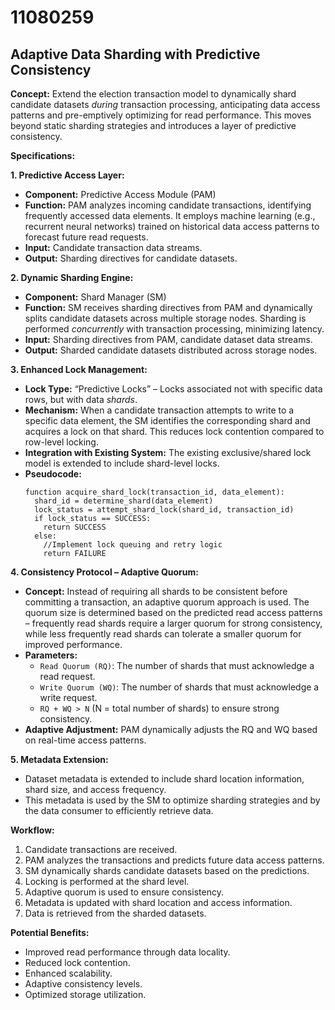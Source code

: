 # 11080259

## Adaptive Data Sharding with Predictive Consistency

**Concept:** Extend the election transaction model to dynamically shard candidate datasets *during* transaction processing, anticipating data access patterns and pre-emptively optimizing for read performance. This moves beyond static sharding strategies and introduces a layer of predictive consistency.

**Specifications:**

**1. Predictive Access Layer:**

*   **Component:** Predictive Access Module (PAM)
*   **Function:** PAM analyzes incoming candidate transactions, identifying frequently accessed data elements. It employs machine learning (e.g., recurrent neural networks) trained on historical data access patterns to forecast future read requests.
*   **Input:** Candidate transaction data streams.
*   **Output:** Sharding directives for candidate datasets.

**2. Dynamic Sharding Engine:**

*   **Component:** Shard Manager (SM)
*   **Function:** SM receives sharding directives from PAM and dynamically splits candidate datasets across multiple storage nodes.  Sharding is performed *concurrently* with transaction processing, minimizing latency.
*   **Input:** Sharding directives from PAM, candidate dataset data streams.
*   **Output:** Sharded candidate datasets distributed across storage nodes.

**3. Enhanced Lock Management:**

*   **Lock Type:** “Predictive Locks” – Locks associated not with specific data rows, but with data *shards*.
*   **Mechanism:**  When a candidate transaction attempts to write to a specific data element, the SM identifies the corresponding shard and acquires a lock on that shard. This reduces lock contention compared to row-level locking.
*   **Integration with Existing System:** The existing exclusive/shared lock model is extended to include shard-level locks.
*   **Pseudocode:**
    ```
    function acquire_shard_lock(transaction_id, data_element):
      shard_id = determine_shard(data_element)
      lock_status = attempt_shard_lock(shard_id, transaction_id)
      if lock_status == SUCCESS:
        return SUCCESS
      else:
        //Implement lock queuing and retry logic
        return FAILURE
    ```

**4.  Consistency Protocol – Adaptive Quorum:**

*   **Concept:** Instead of requiring all shards to be consistent before committing a transaction, an adaptive quorum approach is used.  The quorum size is determined based on the predicted read access patterns – frequently read shards require a larger quorum for strong consistency, while less frequently read shards can tolerate a smaller quorum for improved performance.
*   **Parameters:**
    *   `Read Quorum (RQ)`: The number of shards that must acknowledge a read request.
    *   `Write Quorum (WQ)`: The number of shards that must acknowledge a write request.
    *   `RQ + WQ > N` (N = total number of shards) to ensure strong consistency.
*   **Adaptive Adjustment:** PAM dynamically adjusts the RQ and WQ based on real-time access patterns.

**5. Metadata Extension:**

*   Dataset metadata is extended to include shard location information, shard size, and access frequency.
*   This metadata is used by the SM to optimize sharding strategies and by the data consumer to efficiently retrieve data.

**Workflow:**

1.  Candidate transactions are received.
2.  PAM analyzes the transactions and predicts future data access patterns.
3.  SM dynamically shards candidate datasets based on the predictions.
4.  Locking is performed at the shard level.
5.  Adaptive quorum is used to ensure consistency.
6.  Metadata is updated with shard location and access information.
7.  Data is retrieved from the sharded datasets.

**Potential Benefits:**

*   Improved read performance through data locality.
*   Reduced lock contention.
*   Enhanced scalability.
*   Adaptive consistency levels.
*   Optimized storage utilization.